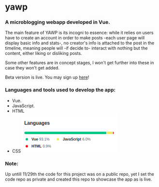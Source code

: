# yawp
### A microblogging webapp developed in Vue.
The main feature of YAWP is its incogni
to essence: while it relies on users have to create an account in order to make posts -each user page will display basic info and stats-, no creator's info is attached to the post in the timeline, meaning people will -if decide to- interact with nothing but the content, either liking or disliking posts.

Some other features are in concept stages, I won't get further into these in case they won't get added.

Beta version is live. You may sign up [here](https://u-yawp.web.app)!

### Languages and tools used to develop the app:
- Vue.
- JavaScript.
- HTML
- CSS
![languages](/yawp-languages.png)

### Note:
Up untill 11/29th the code for this project was on a public repo, yet I set the code repo as private and created this repo to showcase the app as is live.

